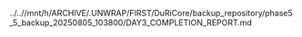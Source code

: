../..//mnt/h/ARCHIVE/.UNWRAP/FIRST/DuRiCore/backup_repository/phase5_5_backup_20250805_103800/DAY3_COMPLETION_REPORT.md
